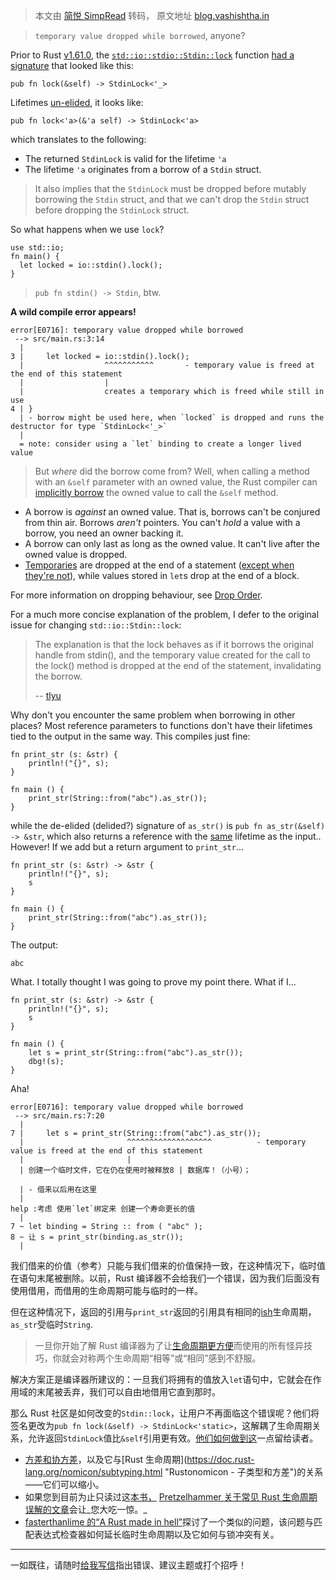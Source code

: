 > 本文由 [简悦 SimpRead](http://ksria.com/simpread/) 转码， 原文地址 [blog.vashishtha.in](https://blog.vashishtha.in/temporary-lifetimes/)

> `temporary value dropped while borrowed`, anyone?

Prior to Rust [v1.61.0](https://releases.rs/docs/1.61.0/ "发行说明"), the [`std::io::stdio::Stdin::lock`](https://doc.rust-lang.org/stable/std/io/struct.Stdin.html#method.lock) function [had a signature](https://github.com/rust-lang/rust/pull/93965/ "相关的拉取请求") that looked like this:

```
pub fn lock(&self) -> StdinLock<'_>
```

Lifetimes [un-elided](https://doc.rust-lang.org/reference/lifetime-elision.html#lifetime-elision-in-functions "Rust 参考 - 函数中的生命周期省略"), it looks like:

```
pub fn lock<'a>(&'a self) -> StdinLock<'a>
```

which translates to the following:

*   The returned `StdinLock` is valid for the lifetime `'a`
*   The lifetime `'a` originates from a borrow of a `Stdin` struct.

> It also implies that the `StdinLock` must be dropped before mutably borrowing the `Stdin` struct, and that we can't drop the `Stdin` struct before dropping the `StdinLock` struct.

So what happens when we use `lock`?

```
use std::io;
fn main() {
  let locked = io::stdin().lock();
}
```

> `pub fn stdin() -> Stdin`, btw.

**A wild compile error appears!**

```
error[E0716]: temporary value dropped while borrowed
 --> src/main.rs:3:14
  |
3 |     let locked = io::stdin().lock();
  |                  ^^^^^^^^^^^       - temporary value is freed at the end of this statement
  |                  |
  |                  creates a temporary which is freed while still in use
4 | }
  | - borrow might be used here, when `locked` is dropped and runs the destructor for type `StdinLock<'_>`
  |
  = note: consider using a `let` binding to create a longer lived value
```

> But _where_ did the borrow come from? Well, when calling a method with an `&self` parameter with an owned value, the Rust compiler can [implicitly borrow](https://doc.rust-lang.org/reference/expressions.html#implicit-borrows "Rust 参考 - 隐式借用") the owned value to call the `&self` method.

*   A borrow is _against_ an owned value. That is, borrows can't be conjured from thin air. Borrows _aren't_ pointers. You can't _hold_ a value with a borrow, you need an owner backing it.
*   A borrow can only last as long as the owned value. It can't live after the owned value is dropped.
*   [Temporaries](https://doc.rust-lang.org/reference/expressions.html#temporaries "Rust 参考 - 临时文件") are dropped at the end of a statement ([except when they're not](https://doc.rust-lang.org/reference/destructors.html#temporary-lifetime-extension "临时延长寿命")), while values stored in `let`s drop at the end of a block.

For more information on dropping behaviour, see [Drop Order](https://doc.rust-lang.org/reference/destructors.html#drop-scopes).

For a much more concise explanation of the problem, I defer to the original issue for changing `std::io::Stdin::lock`:

> The explanation is that the lock behaves as if it borrows the original handle from stdin(), and the temporary value created for the call to the lock() method is dropped at the end of the statement, invalidating the borrow.
> 
> -- [tlyu](https://github.com/rust-lang/rust/issues/86845#issue-936286530%3E "tlyu 的 Issue 评论")

Why don't you encounter the same problem when borrowing in other places? Most reference parameters to functions don't have their lifetimes tied to the output in the same way. This compiles just fine:

```
fn print_str (s: &str) {
	println!("{}", s);
}

fn main () {
	print_str(String::from("abc").as_str());
}
```

while the de-elided (delided?) signature of `as_str()` is `pub fn as_str(&self) -> &str`, which also returns a reference with the [same](https://doc.rust-lang.org/reference/lifetime-elision.html#lifetime-elision-in-functions "Rust 参考 - 函数中的生命周期省略") lifetime as the input.. However! If we add but a return argument to `print_str`...

```
fn print_str (s: &str) -> &str {
	println!("{}", s);
	s
}

fn main () {
	print_str(String::from("abc").as_str());
}
```

The output:

```
abc
```

What. I totally thought I was going to prove my point there. What if I...

```
fn print_str (s: &str) -> &str {
	println!("{}", s);
	s
}

fn main () {
	let s = print_str(String::from("abc").as_str());
	dbg!(s);
}
```

Aha!

```
error[E0716]: temporary value dropped while borrowed
 --> src/main.rs:7:20
  |
7 |     let s = print_str(String::from("abc").as_str());
  |                       ^^^^^^^^^^^^^^^^^^^          - temporary value is freed at the end of this statement
  |                       |
  | 创建一个临时文件，它在仍在使用时被释放8 | 数据库！（小号）； 

  | - 借来以后用在这里
  |
help :考虑 使用`let`绑定来 创建一个寿命更长的值
  |
7 ~ let binding = String :: from ( "abc" );
8 ~ 让 s = print_str(binding.as_str());
  |
```

我们借来的价值（参考）只能与我们借来的价值保持一致，在这种情况下，临时值在语句末尾被删除。以前，Rust 编译器不会给我们一个错误，因为我们后面没有使用借用，而借用的生命周期可能与临时的一样。

但在这种情况下，返回的引用与`print_str`返回的引用具有相同的[ish](https://doc.rust-lang.org/nomicon/subtyping.html "Rustonomicon - 子类型和方差")生命周期，`as_str`受临时`String`.

> 一旦你开始了解 Rust 编译器为了让[生命周期更方便](https://doc.rust-lang.org/nomicon/subtyping.html "Rustonomicon - 子类型和方差")而使用的所有怪异技巧，你就会对称两个生命周期“相等”或“相同”感到不舒服。

解决方案正是编译器所建议的：一旦我们将拥有的值放入`let`语句中，它就会在作用域的末尾被丢弃，我们可以自由地借用它直到那时。

那么 Rust 社区是如何改变的`Stdin::lock`，让用户不再面临这个错误呢？他们将签名更改为`pub fn lock(&self) -> StdinLock<'static>`，这解耦了生命周期关系，允许返回`StdinLock`值比`&self`引用更有效。[他们如何做到这](https://github.com/rust-lang/rust/pull/93965/ "相关的拉取请求")一点留给读者。

*   [方差和协方差](https://en.wikipedia.org/wiki/Covariance_and_contravariance_(computer_science))，以及它与[Rust 生命周期](https://doc.rust-lang.org/nomicon/subtyping.html "Rustonomicon - 子类型和方差")的关系——它们可以缩小。
*   [](https://github.com/pretzelhammer/rust-blog/blob/master/posts/common-rust-lifetime-misconceptions.md)如果您到目前为止只读过这[本书，](https://doc.rust-lang.org/book/) [Pretzelhammer 关于常见 Rust 生命周期误解的文章](https://github.com/pretzelhammer/rust-blog/blob/master/posts/common-rust-lifetime-misconceptions.md)会让_您大吃一惊。_[](https://doc.rust-lang.org/book/)
*   [fasterthanlime 的“A Rust made in hell”](https://fasterthanli.me/articles/a-rust-match-made-in-hell)探讨了一个类似的问题，该问题与匹配表达式检查器如何延长临时生命周期以及它如何与锁冲突有关。

  

* * *

一如既往，请随时[给我写信](mailto:sendtokartavya@gmail.com)指出错误、建议主题或打个招呼！